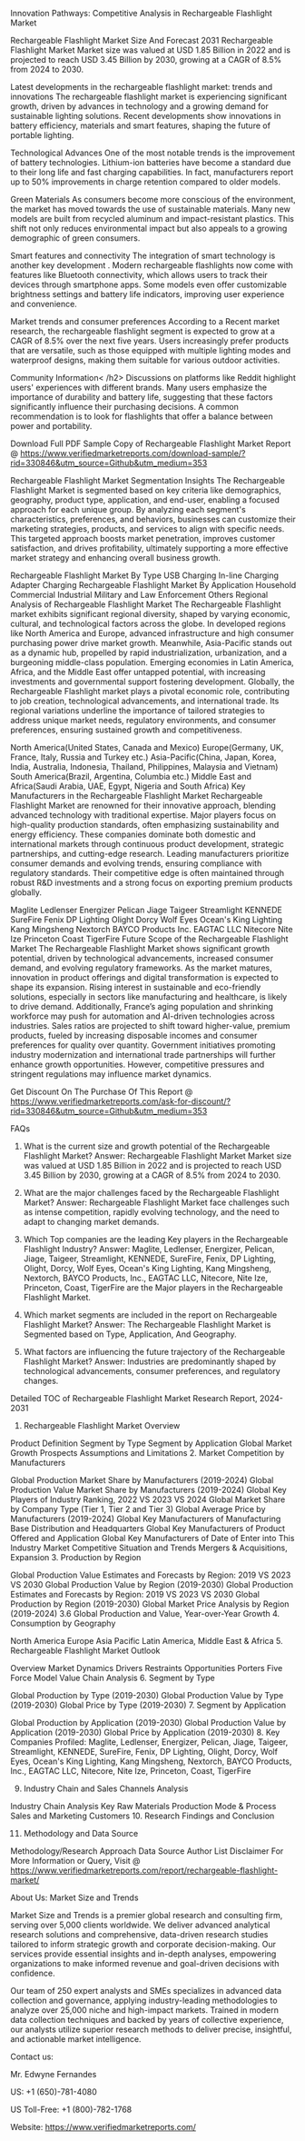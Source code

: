 Innovation Pathways: Competitive Analysis in Rechargeable Flashlight Market


Rechargeable Flashlight Market Size And Forecast 2031
Rechargeable Flashlight Market Market size was valued at USD 1.85 Billion in 2022 and is projected to reach USD 3.45 Billion by 2030, growing at a CAGR of 8.5% from 2024 to 2030.

Latest developments in the rechargeable flashlight market: trends and innovations
The rechargeable flashlight market is experiencing significant growth, driven by advances in technology and a growing demand for sustainable lighting solutions. Recent developments show innovations in battery efficiency, materials and smart features, shaping the future of portable lighting.

Technological Advances
One of the most notable trends is the improvement of battery technologies. Lithium-ion batteries have become a standard due to their long life and fast charging capabilities. In fact, manufacturers report up to 50% improvements in charge retention compared to older models.

Green Materials
As consumers become more conscious of the environment, the market has moved towards the use of sustainable materials. Many new models are built from recycled aluminum and impact-resistant plastics. This shift not only reduces environmental impact but also appeals to a growing demographic of green consumers.

Smart features and connectivity
The integration of smart technology is another key development . Modern rechargeable flashlights now come with features like Bluetooth connectivity, which allows users to track their devices through smartphone apps. Some models even offer customizable brightness settings and battery life indicators, improving user experience and convenience.

Market trends and consumer preferences
According to a Recent market research, the rechargeable flashlight segment is expected to grow at a CAGR of 8.5% over the next five years. Users increasingly prefer products that are versatile, such as those equipped with multiple lighting modes and waterproof designs, making them suitable for various outdoor activities.

Community Information< /h2>
Discussions on platforms like Reddit highlight users' experiences with different brands. Many users emphasize the importance of durability and battery life, suggesting that these factors significantly influence their purchasing decisions. A common recommendation is to look for flashlights that offer a balance between power and portability.

Download Full PDF Sample Copy of Rechargeable Flashlight Market Report @ https://www.verifiedmarketreports.com/download-sample/?rid=330846&utm_source=Github&utm_medium=353

Rechargeable Flashlight Market Segmentation Insights
The Rechargeable Flashlight Market is segmented based on key criteria like demographics, geography, product type, application, and end-user, enabling a focused approach for each unique group. By analyzing each segment's characteristics, preferences, and behaviors, businesses can customize their marketing strategies, products, and services to align with specific needs. This targeted approach boosts market penetration, improves customer satisfaction, and drives profitability, ultimately supporting a more effective market strategy and enhancing overall business growth.

Rechargeable Flashlight Market By Type
USB Charging
In-line Charging
Adapter Charging
Rechargeable Flashlight Market By Application
Household
Commercial
Industrial
Military and Law Enforcement
Others
Regional Analysis of Rechargeable Flashlight Market
The Rechargeable Flashlight market exhibits significant regional diversity, shaped by varying economic, cultural, and technological factors across the globe. In developed regions like North America and Europe, advanced infrastructure and high consumer purchasing power drive market growth. Meanwhile, Asia-Pacific stands out as a dynamic hub, propelled by rapid industrialization, urbanization, and a burgeoning middle-class population. Emerging economies in Latin America, Africa, and the Middle East offer untapped potential, with increasing investments and governmental support fostering development. Globally, the Rechargeable Flashlight market plays a pivotal economic role, contributing to job creation, technological advancements, and international trade. Its regional variations underline the importance of tailored strategies to address unique market needs, regulatory environments, and consumer preferences, ensuring sustained growth and competitiveness.

North America(United States, Canada and Mexico)
Europe(Germany, UK, France, Italy, Russia and Turkey etc.)
Asia-Pacific(China, Japan, Korea, India, Australia, Indonesia, Thailand, Philippines, Malaysia and Vietnam)
South America(Brazil, Argentina, Columbia etc.)
Middle East and Africa(Saudi Arabia, UAE, Egypt, Nigeria and South Africa)
Key Manufacturers in the Rechargeable Flashlight Market
Rechargeable Flashlight Market are renowned for their innovative approach, blending advanced technology with traditional expertise. Major players focus on high-quality production standards, often emphasizing sustainability and energy efficiency. These companies dominate both domestic and international markets through continuous product development, strategic partnerships, and cutting-edge research. Leading manufacturers prioritize consumer demands and evolving trends, ensuring compliance with regulatory standards. Their competitive edge is often maintained through robust R&D investments and a strong focus on exporting premium products globally.

Maglite
Ledlenser
Energizer
Pelican
Jiage
Taigeer
Streamlight
KENNEDE
SureFire
Fenix
DP Lighting
Olight
Dorcy
Wolf Eyes
Ocean's King Lighting
Kang Mingsheng
Nextorch
BAYCO Products
Inc.
EAGTAC LLC
Nitecore
Nite Ize
Princeton
Coast
TigerFire
Future Scope of the Rechargeable Flashlight Market
The Rechargeable Flashlight Market shows significant growth potential, driven by technological advancements, increased consumer demand, and evolving regulatory frameworks. As the market matures, innovation in product offerings and digital transformation is expected to shape its expansion. Rising interest in sustainable and eco-friendly solutions, especially in sectors like manufacturing and healthcare, is likely to drive demand. Additionally, France’s aging population and shrinking workforce may push for automation and AI-driven technologies across industries. Sales ratios are projected to shift toward higher-value, premium products, fueled by increasing disposable incomes and consumer preferences for quality over quantity. Government initiatives promoting industry modernization and international trade partnerships will further enhance growth opportunities. However, competitive pressures and stringent regulations may influence market dynamics.

Get Discount On The Purchase Of This Report @ https://www.verifiedmarketreports.com/ask-for-discount/?rid=330846&utm_source=Github&utm_medium=353

FAQs
1. What is the current size and growth potential of the Rechargeable Flashlight Market?
Answer: Rechargeable Flashlight Market Market size was valued at USD 1.85 Billion in 2022 and is projected to reach USD 3.45 Billion by 2030, growing at a CAGR of 8.5% from 2024 to 2030.

2. What are the major challenges faced by the Rechargeable Flashlight Market?
Answer: Rechargeable Flashlight Market face challenges such as intense competition, rapidly evolving technology, and the need to adapt to changing market demands.

3. Which Top companies are the leading Key players in the Rechargeable Flashlight Industry?
Answer: Maglite, Ledlenser, Energizer, Pelican, Jiage, Taigeer, Streamlight, KENNEDE, SureFire, Fenix, DP Lighting, Olight, Dorcy, Wolf Eyes, Ocean's King Lighting, Kang Mingsheng, Nextorch, BAYCO Products, Inc., EAGTAC LLC, Nitecore, Nite Ize, Princeton, Coast, TigerFire are the Major players in the Rechargeable Flashlight Market.

4. Which market segments are included in the report on Rechargeable Flashlight Market?
Answer: The Rechargeable Flashlight Market is Segmented based on Type, Application, And Geography.

5. What factors are influencing the future trajectory of the Rechargeable Flashlight Market?
Answer: Industries are predominantly shaped by technological advancements, consumer preferences, and regulatory changes.

Detailed TOC of Rechargeable Flashlight Market Research Report, 2024-2031
1. Rechargeable Flashlight Market Overview

Product Definition
Segment by Type
Segment by Application
Global Market Growth Prospects
Assumptions and Limitations
2. Market Competition by Manufacturers

Global Production Market Share by Manufacturers (2019-2024)
Global Production Value Market Share by Manufacturers (2019-2024)
Global Key Players of Industry Ranking, 2022 VS 2023 VS 2024
Global Market Share by Company Type (Tier 1, Tier 2 and Tier 3)
Global Average Price by Manufacturers (2019-2024)
Global Key Manufacturers of Manufacturing Base Distribution and Headquarters
Global Key Manufacturers of Product Offered and Application
Global Key Manufacturers of Date of Enter into This Industry
Market Competitive Situation and Trends
Mergers & Acquisitions, Expansion
3. Production by Region

Global Production Value Estimates and Forecasts by Region: 2019 VS 2023 VS 2030
Global Production Value by Region (2019-2030)
Global Production Estimates and Forecasts by Region: 2019 VS 2023 VS 2030
Global Production by Region (2019-2030)
Global Market Price Analysis by Region (2019-2024) 3.6 Global Production and Value, Year-over-Year Growth
4. Consumption by Geography

North America
Europe
Asia Pacific
Latin America, Middle East & Africa
5. Rechargeable Flashlight Market Outlook

Overview
Market Dynamics
Drivers
Restraints
Opportunities
Porters Five Force Model
Value Chain Analysis 
6. Segment by Type

Global Production by Type (2019-2030)
Global Production Value by Type (2019-2030)
Global Price by Type (2019-2030)
7. Segment by Application

Global Production by Application (2019-2030)
Global Production Value by Application (2019-2030)
Global Price by Application (2019-2030)
8. Key Companies Profiled: Maglite, Ledlenser, Energizer, Pelican, Jiage, Taigeer, Streamlight, KENNEDE, SureFire, Fenix, DP Lighting, Olight, Dorcy, Wolf Eyes, Ocean's King Lighting, Kang Mingsheng, Nextorch, BAYCO Products, Inc., EAGTAC LLC, Nitecore, Nite Ize, Princeton, Coast, TigerFire

9. Industry Chain and Sales Channels Analysis

Industry Chain Analysis
Key Raw Materials
Production Mode & Process
Sales and Marketing
Customers
10. Research Findings and Conclusion

11. Methodology and Data Source

Methodology/Research Approach
Data Source
Author List
Disclaimer
For More Information or Query, Visit @ https://www.verifiedmarketreports.com/report/rechargeable-flashlight-market/

About Us: Market Size and Trends

Market Size and Trends is a premier global research and consulting firm, serving over 5,000 clients worldwide. We deliver advanced analytical research solutions and comprehensive, data-driven research studies tailored to inform strategic growth and corporate decision-making. Our services provide essential insights and in-depth analyses, empowering organizations to make informed revenue and goal-driven decisions with confidence.

Our team of 250 expert analysts and SMEs specializes in advanced data collection and governance, applying industry-leading methodologies to analyze over 25,000 niche and high-impact markets. Trained in modern data collection techniques and backed by years of collective experience, our analysts utilize superior research methods to deliver precise, insightful, and actionable market intelligence.

Contact us:

Mr. Edwyne Fernandes

US: +1 (650)-781-4080

US Toll-Free: +1 (800)-782-1768

Website: https://www.verifiedmarketreports.com/
